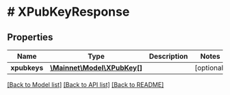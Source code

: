 # # XPubKeyResponse

## Properties

Name | Type | Description | Notes
------------ | ------------- | ------------- | -------------
**xpubkeys** | [**\Mainnet\Model\XPubKey[]**](XPubKey.md) |  | [optional] 

[[Back to Model list]](../../README.md#documentation-for-models) [[Back to API list]](../../README.md#documentation-for-api-endpoints) [[Back to README]](../../README.md)


